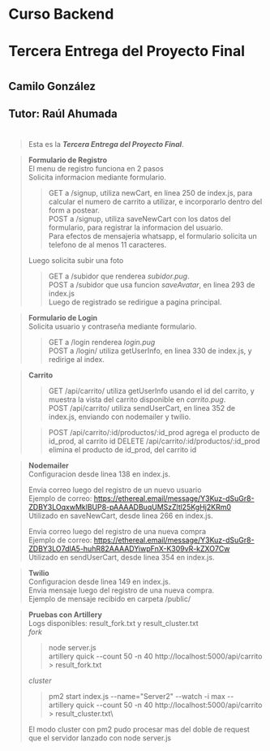 # **Curso Backend**
# Tercera Entrega del Proyecto Final
#
## Camilo González
## Tutor: Raúl Ahumada
#

>Esta es la ***Tercera Entrega del Proyecto Final***.

>**Formulario de Registro**\
>El menu de registro funciona en 2 pasos\
>Solicita informacion mediante formulario.
>>GET a /signup, utiliza newCart, en linea 250 de index.js, para calcular el numero de carrito a utilizar, e incorporarlo dentro del form a postear.\
>>POST a /signup, utiliza saveNewCart con los datos del formulario, para registrar la informacion del usuario.\
>Para efectos de mensajeria whatsapp, el formulario solicita un telefono de al menos 11 caracteres.
>
>Luego solicita subir una foto
>>GET a /subidor que renderea *subidor.pug*.\
>>POST a /subidor que usa funcion *saveAvatar*, en linea 293 de index.js\
>Luego de registrado se redirigue a pagina principal.

>**Formulario de Login**\
>Solicita usuario y contraseña mediante formulario.
>>GET a /login renderea *login.pug*\
>>POST a /login/ utiliza getUserInfo, en linea 330 de index.js, y redirige al index.

>**Carrito**
>>GET /api/carrito/ utiliza getUserInfo usando el id del carrito, y muestra la vista del carrito disponible en *carrito.pug*.\
>>POST /api/carrito/ utiliza sendUserCart, en linea 352 de index.js, enviando con nodemailer y twilio.
>
>> POST /api/carrito/:id/productos/:id_prod agrega el producto de id_prod, al carrito id
>> DELETE /api/carrito/:id/productos/:id_prod elimina el producto de id_prod, del carrito id

>**Nodemailer**\
>Configuracion desde linea 138 en index.js.
>
>Envia correo luego del registro de un nuevo usuario\
>Ejemplo de correo: https://ethereal.email/message/Y3Kuz-dSuGr8-ZDBY3LOqxwMklBUP8-pAAAADBuqUMSzZltl25KgHj2KRm0 \
>Utilizado en saveNewCart, desde linea 266 en index.js.
>
>Envia correo luego del registro de una nueva compra\
>Ejemplo de correo: https://ethereal.email/message/Y3Kuz-dSuGr8-ZDBY3LO7dlA5-huhR82AAAADYiwpFnX-K309vR-kZXO7Cw \
>Utilizado en sendUserCart, desde linea 354 en index.js.

>**Twilio**\
>Configuracion desde linea 149 en index.js.\
>Envia mensaje luego del registro de una nueva compra.\
>Ejemplo de mensaje recibido en carpeta /public/

>**Pruebas con Artillery**\
>Logs disponibles: result_fork.txt y result_cluster.txt\
>*fork*
>>node server.js\
>>artillery quick --count 50 -n 40 http://localhost:5000/api/carrito > result_fork.txt   
>
>*cluster*
>>pm2 start index.js --name="Server2" --watch -i max --\
>>artillery quick --count 50 -n 40 http://localhost:5000/api/carrito > result_cluster.txt\
>
>El modo cluster con pm2 pudo procesar mas del doble de request que el servidor lanzado con node server.js

